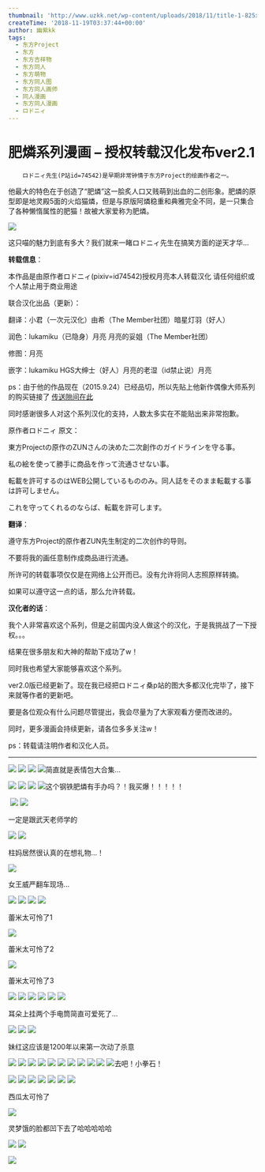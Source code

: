 ```yaml
---
thumbnail: 'http://www.uzkk.net/wp-content/uploads/2018/11/title-1-825x510.png'
createTime: '2018-11-19T03:37:44+00:00'
author: 幽紫kk
tags:
  - 东方Project
  - 东方
  - 东方吉祥物
  - 东方同人
  - 东方萌物
  - 东方同人图
  - 东方同人画师
  - 同人漫画
  - 东方同人漫画
  - ロドニィ
---
```


# 肥燐系列漫画 – 授权转载汉化发布ver2.1

		ロドニィ先生(P站id=74542)是早期非常钟情于东方Project的绘画作者之一。

他最大的特色在于创造了“肥燐”这一脍炙人口又贱萌到出血的二创形象。肥燐的原型即是地灵殿5面的火焰猫燐，但是与原版阿燐稳重和典雅完全不同，是一只集合了各种懒惰属性的肥猫！故被大家爱称为肥燐。

![](http://www.uzkk.net/wp-content/uploads/2018/11/Clipboard01-1.png)

这只喵的魅力到底有多大？我们就来一睹ロドニィ先生在搞笑方面的逆天才华…

**转载信息**：

本作品是由原作者ロドニィ(pixiv=id74542)授权月亮本人转载汉化 请任何组织或个人禁止用于商业用途

联合汉化出品（更新）：

翻译：小君（一次元汉化）由希（The Member社团）暗星灯羽（好人）

润色：lukamiku（已隐身）月亮 月亮的妥姐（The Member社团）

修图：月亮

嵌字：lukamiku HGS大绅士（好人）月亮的老湿（id禁止说）月亮

ps：由于他的作品现在（2015.9.24）已经品切，所以先贴上他新作偶像大师系列的购买链接了 [传送隙间在此](https://www.melonbooks.co.jp/circle/index.php?circle_id=16181)

同时感谢很多人对这个系列汉化的支持，人数太多实在不能贴出来非常抱歉。

原作者ロドニィ 原文：

東方Projectの原作のZUNさんの決めた二次創作のガイドラインを守る事。

私の絵を使って勝手に商品を作って流通させない事。

転載を許可するのはWEB公開しているもののみ。同人誌をそのまま転載する事は許可しません。

これを守ってくれるのならば、転載を許可します。

**翻译**：

遵守东方Project的原作者ZUN先生制定的二次创作的导则。

不要将我的画任意制作成商品进行流通。

所许可的转载事项仅仅是在网络上公开而已。没有允许将同人志照原样转摘。

如果可以遵守这一点的话，那么允许转载。

**汉化者的话**：

我个人非常喜欢这个系列，但是之前国内没人做这个的汉化，于是我挑战了一下授权。。。

结果在很多朋友和大神的帮助下成功了w！

同时我也希望大家能够喜欢这个系列。

ver2.0版已经更新了。现在我已经把ロドニィ桑p站的图大多都汉化完毕了，接下来就等作者的更新吧。

要是各位观众有什么问题尽管提出，我会尽量为了大家观看方便而改进的。

同时，更多漫画会持续更新，请各位多多关注w！

ps：转载请注明作者和汉化人员。

---

![](http://www.uzkk.net/wp-content/uploads/2018/11/010-1.jpg) ![](http://www.uzkk.net/wp-content/uploads/2018/11/020-1.jpg) ![](http://www.uzkk.net/wp-content/uploads/2018/11/039.jpg) ![](http://www.uzkk.net/wp-content/uploads/2018/11/040.jpg)简直就是表情包大合集… 

![](http://www.uzkk.net/wp-content/uploads/2018/11/041.jpg) ![](http://www.uzkk.net/wp-content/uploads/2018/11/042.jpg) ![](http://www.uzkk.net/wp-content/uploads/2018/11/043.jpg) ![](http://www.uzkk.net/wp-content/uploads/2018/11/044.jpg)这个钢铁肥燐有手办吗？！我买爆！！！！！

 ![](http://www.uzkk.net/wp-content/uploads/2018/11/045.jpg) ![](http://www.uzkk.net/wp-content/uploads/2018/11/046.jpg)

一定是跟武天老师学的

![](http://www.uzkk.net/wp-content/uploads/2018/11/047.jpg) ![](http://www.uzkk.net/wp-content/uploads/2018/11/048.jpg)

柱妈居然很认真的在想礼物…！

![](http://www.uzkk.net/wp-content/uploads/2018/11/049.jpg)

女王威严翻车现场…

![](http://www.uzkk.net/wp-content/uploads/2018/11/050.jpg) ![](http://www.uzkk.net/wp-content/uploads/2018/11/060.jpg) ![](http://www.uzkk.net/wp-content/uploads/2018/11/061.jpg) ![](http://www.uzkk.net/wp-content/uploads/2018/11/062.jpg)

蕾米太可怜了1

![](http://www.uzkk.net/wp-content/uploads/2018/11/063.jpg)

蕾米太可怜了2

![](http://www.uzkk.net/wp-content/uploads/2018/11/064.jpg)

蕾米太可怜了3

![](http://www.uzkk.net/wp-content/uploads/2018/11/065.jpg) ![](http://www.uzkk.net/wp-content/uploads/2018/11/066.jpg) ![](http://www.uzkk.net/wp-content/uploads/2018/11/067.jpg) ![](http://www.uzkk.net/wp-content/uploads/2018/11/068.jpg) ![](http://www.uzkk.net/wp-content/uploads/2018/11/070.jpg) ![](http://www.uzkk.net/wp-content/uploads/2018/11/071.jpg)

耳朵上挂两个手电筒简直可爱死了…

![](http://www.uzkk.net/wp-content/uploads/2018/11/072.jpg) ![](http://www.uzkk.net/wp-content/uploads/2018/11/073.jpg) ![](http://www.uzkk.net/wp-content/uploads/2018/11/074.jpg)

妹红这应该是1200年以来第一次动了杀意

![](http://www.uzkk.net/wp-content/uploads/2018/11/076.jpg) ![](http://www.uzkk.net/wp-content/uploads/2018/11/077.jpg) ![](http://www.uzkk.net/wp-content/uploads/2018/11/078.jpg) ![](http://www.uzkk.net/wp-content/uploads/2018/11/079.jpg) ![](http://www.uzkk.net/wp-content/uploads/2018/11/080.jpg) ![](http://www.uzkk.net/wp-content/uploads/2018/11/081.jpg) ![](http://www.uzkk.net/wp-content/uploads/2018/11/082.jpg) ![](http://www.uzkk.net/wp-content/uploads/2018/11/083.jpg) ![](http://www.uzkk.net/wp-content/uploads/2018/11/084.jpg) ![](http://www.uzkk.net/wp-content/uploads/2018/11/085.jpg) ![](http://www.uzkk.net/wp-content/uploads/2018/11/086.jpg)去吧！小拳石！

![](http://www.uzkk.net/wp-content/uploads/2018/11/087.jpg) ![](http://www.uzkk.net/wp-content/uploads/2018/11/088.jpg) ![](http://www.uzkk.net/wp-content/uploads/2018/11/089.jpg) ![](http://www.uzkk.net/wp-content/uploads/2018/11/090.jpg) ![](http://www.uzkk.net/wp-content/uploads/2018/11/091.jpg) ![](http://www.uzkk.net/wp-content/uploads/2018/11/092.jpg) ![](http://www.uzkk.net/wp-content/uploads/2018/11/093.jpg)

西瓜太可怜了

![](http://www.uzkk.net/wp-content/uploads/2018/11/094.jpg)

灵梦饿的脸都凹下去了哈哈哈哈哈

![](http://www.uzkk.net/wp-content/uploads/2018/11/095.jpg) ![](http://www.uzkk.net/wp-content/uploads/2018/11/096.jpg)

![](http://www.uzkk.net/wp-content/uploads/2018/11/copyright.jpg)
